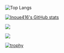 ![Top Langs](https://github-readme-stats.vercel.app/api/top-langs/?username=Inoue416&layout=compact)

[![Inoue416's GitHub stats](https://github-readme-stats.vercel.app/api?username=Inoue416&show_icons=true&theme=transparent)](https://github.com/Inoue416/github-readme-stats)


![](http://github-profile-summary-cards.vercel.app/api/cards/repos-per-language?username=Inoue416&theme=default)

![](http://github-profile-summary-cards.vercel.app/api/cards/most-commit-language?username=Inoue416&theme=default)

[![trophy](https://github-profile-trophy.vercel.app/?username=Inoue416)](https://github.com/ryo-ma/github-profile-trophy)
